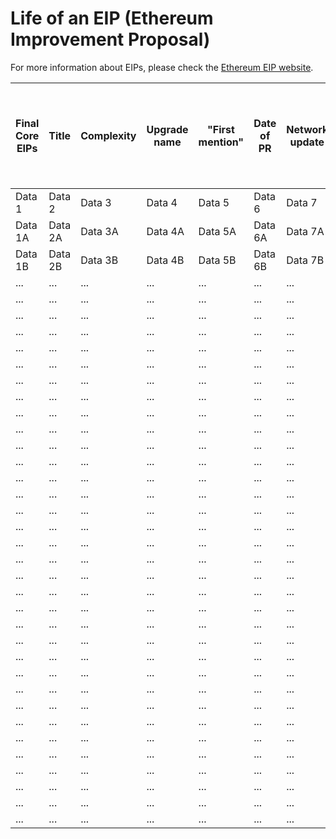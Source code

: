 # Life of an EIP (Ethereum Improvement Proposal)

For more information about EIPs, please check the [Ethereum EIP website](https://eips.ethereum.org/).


| Final Core EIPs | Title | Complexity | Upgrade name | "First mention" | Date of PR | Network update | Date of upgrade going live to mainnet | Days between 1st mention and EIP going live to mainnet | Additional comments |
|----------|----------|----------|----------|-----------------|----------|----------|----------|----------|-----------|
| Data 1   | Data 2   | Data 3   | Data 4   | Data 5          | Data 6   | Data 7   | Data 8   | Data 9   | Data 10   | 
| Data 1A  | Data 2A  | Data 3A  | Data 4A  | Data 5A         | Data 6A  | Data 7A  | Data 8A  | Data 9A  | Data 10A  | 
| Data 1B  | Data 2B  | Data 3B  | Data 4B  | Data 5B         | Data 6B  | Data 7B  | Data 8B  | Data 9B  | Data 10B  | 
| ...      | ...      | ...      | ...      | ...             | ...      | ...      | ...      | ...      | ...       | 
| ...      | ...      | ...      | ...      | ...             | ...      | ...      | ...      | ...      | ...       | 
| ...      | ...      | ...      | ...      | ...             | ...      | ...      | ...      | ...      | ...       | 
| ...      | ...      | ...      | ...      | ...             | ...      | ...      | ...      | ...      | ...       | 
| ...      | ...      | ...      | ...      | ...             | ...      | ...      | ...      | ...      | ...       | 
| ...      | ...      | ...      | ...      | ...             | ...      | ...      | ...      | ...      | ...       | 
| ...      | ...      | ...      | ...      | ...             | ...      | ...      | ...      | ...      | ...       | 
| ...      | ...      | ...      | ...      | ...             | ...      | ...      | ...      | ...      | ...       | 
| ...      | ...      | ...      | ...      | ...             | ...      | ...      | ...      | ...      | ...       | 
| ...      | ...      | ...      | ...      | ...             | ...      | ...      | ...      | ...      | ...       | 
| ...      | ...      | ...      | ...      | ...             | ...      | ...      | ...      | ...      | ...       | 
| ...      | ...      | ...      | ...      | ...             | ...      | ...      | ...      | ...      | ...       | 
| ...      | ...      | ...      | ...      | ...             | ...      | ...      | ...      | ...      | ...       | 
| ...      | ...      | ...      | ...      | ...             | ...      | ...      | ...      | ...      | ...       | 
| ...      | ...      | ...      | ...      | ...             | ...      | ...      | ...      | ...      | ...       | 
| ...      | ...      | ...      | ...      | ...             | ...      | ...      | ...      | ...      | ...       | 
| ...      | ...      | ...      | ...      | ...             | ...      | ...      | ...      | ...      | ...       | 
| ...      | ...      | ...      | ...      | ...             | ...      | ...      | ...      | ...      | ...       | 
| ...      | ...      | ...      | ...      | ...             | ...      | ...      | ...      | ...      | ...       | 
| ...      | ...      | ...      | ...      | ...             | ...      | ...      | ...      | ...      | ...       | 
| ...      | ...      | ...      | ...      | ...             | ...      | ...      | ...      | ...      | ...       | 
| ...      | ...      | ...      | ...      | ...             | ...      | ...      | ...      | ...      | ...       | 
| ...      | ...      | ...      | ...      | ...             | ...      | ...      | ...      | ...      | ...       | 
| ...      | ...      | ...      | ...      | ...             | ...      | ...      | ...      | ...      | ...       | 
| ...      | ...      | ...      | ...      | ...             | ...      | ...      | ...      | ...      | ...       | 
| ...      | ...      | ...      | ...      | ...             | ...      | ...      | ...      | ...      | ...       | 
| ...      | ...      | ...      | ...      | ...             | ...      | ...      | ...      | ...      | ...       | 
| ...      | ...      | ...      | ...      | ...             | ...      | ...      | ...      | ...      | ...       | 
| ...      | ...      | ...      | ...      | ...             | ...      | ...      | ...      | ...      | ...       | 
| ...      | ...      | ...      | ...      | ...             | ...      | ...      | ...      | ...      | ...       | 
| ...      | ...      | ...      | ...      | ...             | ...      | ...      | ...      | ...      | ...       | 
| ...      | ...      | ...      | ...      | ...             | ...      | ...      | ...      | ...      | ...       | 
| ...      | ...      | ...      | ...      | ...             | ...      | ...      | ...      | ...      | ...       | 
| ...      | ...      | ...      | ...      | ...             | ...      | ...      | ...      | ...      | ...       | 